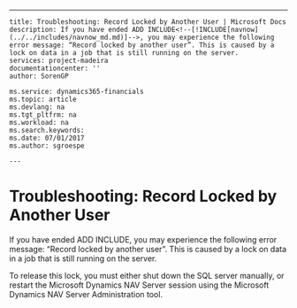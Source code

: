 ---
    title: Troubleshooting: Record Locked by Another User | Microsoft Docs
    description: If you have ended ADD INCLUDE<!--[!INCLUDE[navnow](../../includes/navnow_md.md)]-->, you may experience the following error message: “Record locked by another user”. This is caused by a lock on data in a job that is still running on the server.
    services: project-madeira
    documentationcenter: ''
    author: SorenGP

    ms.service: dynamics365-financials
    ms.topic: article
    ms.devlang: na
    ms.tgt_pltfrm: na
    ms.workload: na
    ms.search.keywords:
    ms.date: 07/01/2017
    ms.author: sgroespe

    ---
# Troubleshooting: Record Locked by Another User
If you have ended ADD INCLUDE<!--[!INCLUDE[navnow](../../includes/navnow_md.md)]-->, you may experience the following error message: “Record locked by another user”. This is caused by a lock on data in a job that is still running on the server.  
  
 To release this lock, you must either shut down the SQL server manually, or restart the Microsoft Dynamics NAV Server session using the Microsoft Dynamics NAV Server Administration tool.